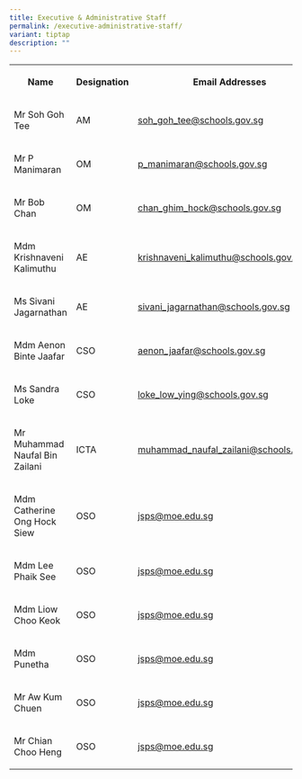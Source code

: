 ```yaml
---
title: Executive & Administrative Staff
permalink: /executive-administrative-staff/
variant: tiptap
description: ""
---
```

<p></p>
<table style="minWidth: 75px">
<colgroup>
<col>
<col>
<col>
</colgroup>
<tbody>
<tr>
<th rowspan="1" colspan="1">
<p>Name</p>
</th>
<th rowspan="1" colspan="1">
<p>Designation</p>
</th>
<th rowspan="1" colspan="1">
<p>Email Addresses</p>
</th>
</tr>
<tr>
<td rowspan="1" colspan="1">
<p>Mr Soh Goh Tee</p>
</td>
<td rowspan="1" colspan="1">
<p>AM</p>
</td>
<td rowspan="1" colspan="1">
<p><a href="mailto:soh_goh_tee@schools.gov.sg" rel="noopener noreferrer nofollow" target="_blank">soh_goh_tee@schools.gov.sg</a>
</p>
</td>
</tr>
<tr>
<td rowspan="1" colspan="1">
<p>Mr P Manimaran</p>
</td>
<td rowspan="1" colspan="1">
<p>OM</p>
</td>
<td rowspan="1" colspan="1">
<p><a href="mailto:p_manimaran@schools.gov.sg" rel="noopener noreferrer nofollow" target="_blank">p_manimaran@schools.gov.sg</a>
</p>
</td>
</tr>
<tr>
<td rowspan="1" colspan="1">
<p>Mr Bob Chan</p>
</td>
<td rowspan="1" colspan="1">
<p>OM</p>
</td>
<td rowspan="1" colspan="1">
<p><a href="mailto:chan_ghim_hock@schools.gov.sg" rel="noopener noreferrer nofollow" target="_blank">chan_ghim_hock@schools.gov.sg</a>
</p>
</td>
</tr>
<tr>
<td rowspan="1" colspan="1">
<p>Mdm Krishnaveni Kalimuthu</p>
</td>
<td rowspan="1" colspan="1">
<p>AE</p>
</td>
<td rowspan="1" colspan="1">
<p><a href="mailto:krishnaveni_kalimuthu@schools.gov.sg" rel="noopener noreferrer nofollow" target="_blank">krishnaveni_kalimuthu@schools.gov.sg</a>
</p>
</td>
</tr>
<tr>
<td rowspan="1" colspan="1">
<p>Ms Sivani Jagarnathan</p>
</td>
<td rowspan="1" colspan="1">
<p>AE</p>
</td>
<td rowspan="1" colspan="1">
<p><a href="mailto:sivani_jagarnathan@schools.gov.sg" rel="noopener noreferrer nofollow" target="_blank">sivani_jagarnathan@schools.gov.sg</a>
</p>
</td>
</tr>
<tr>
<td rowspan="1" colspan="1">
<p>Mdm Aenon Binte Jaafar</p>
</td>
<td rowspan="1" colspan="1">
<p>CSO</p>
</td>
<td rowspan="1" colspan="1">
<p><a href="mailto:aenon_jaafar@schools.gov.sg" rel="noopener noreferrer nofollow" target="_blank">aenon_jaafar@schools.gov.sg</a>
</p>
</td>
</tr>
<tr>
<td rowspan="1" colspan="1">
<p>Ms Sandra Loke</p>
</td>
<td rowspan="1" colspan="1">
<p>CSO</p>
</td>
<td rowspan="1" colspan="1">
<p><a href="mailto:loke_low_ying@schools.gov.sg" rel="noopener noreferrer nofollow" target="_blank">loke_low_ying@schools.gov.sg</a>
</p>
</td>
</tr>
<tr>
<td rowspan="1" colspan="1">
<p>Mr Muhammad Naufal Bin Zailani</p>
</td>
<td rowspan="1" colspan="1">
<p>ICTA</p>
</td>
<td rowspan="1" colspan="1">
<p><a href="mailto:muhammad_naufal_zailani@schools.gov.sg" rel="noopener noreferrer nofollow" target="_blank">muhammad_naufal_zailani@schools.gov.sg</a>
</p>
</td>
</tr>
<tr>
<td rowspan="1" colspan="1">
<p>Mdm Catherine Ong Hock Siew</p>
</td>
<td rowspan="1" colspan="1">
<p>OSO</p>
</td>
<td rowspan="1" colspan="1">
<p><a href="mailto:jsps@moe.edu.sg" rel="noopener noreferrer nofollow" target="_blank">jsps@moe.edu.sg</a>
</p>
</td>
</tr>
<tr>
<td rowspan="1" colspan="1">
<p>Mdm Lee Phaik See</p>
</td>
<td rowspan="1" colspan="1">
<p>OSO</p>
</td>
<td rowspan="1" colspan="1">
<p><a href="mailto:jsps@moe.edu.sg" rel="noopener noreferrer nofollow" target="_blank">jsps@moe.edu.sg</a>
</p>
</td>
</tr>
<tr>
<td rowspan="1" colspan="1">
<p>Mdm Liow Choo Keok</p>
</td>
<td rowspan="1" colspan="1">
<p>OSO</p>
</td>
<td rowspan="1" colspan="1">
<p><a href="mailto:jsps@moe.edu.sg" rel="noopener noreferrer nofollow" target="_blank">jsps@moe.edu.sg</a>
</p>
</td>
</tr>
<tr>
<td rowspan="1" colspan="1">
<p>Mdm Punetha</p>
</td>
<td rowspan="1" colspan="1">
<p>OSO</p>
</td>
<td rowspan="1" colspan="1">
<p><a href="mailto:jsps@moe.edu.sg" rel="noopener noreferrer nofollow" target="_blank">jsps@moe.edu.sg</a>
</p>
</td>
</tr>
<tr>
<td rowspan="1" colspan="1">
<p>Mr Aw Kum Chuen</p>
</td>
<td rowspan="1" colspan="1">
<p>OSO</p>
</td>
<td rowspan="1" colspan="1">
<p><a href="mailto:jsps@moe.edu.sg" rel="noopener noreferrer nofollow" target="_blank">jsps@moe.edu.sg</a>
</p>
</td>
</tr>
<tr>
<td rowspan="1" colspan="1">
<p>Mr Chian Choo Heng</p>
</td>
<td rowspan="1" colspan="1">
<p>OSO</p>
</td>
<td rowspan="1" colspan="1">
<p><a href="mailto:jsps@moe.edu.sg" rel="noopener noreferrer nofollow" target="_blank">jsps@moe.edu.sg</a>
</p>
</td>
</tr>
</tbody>
</table>
<p></p>